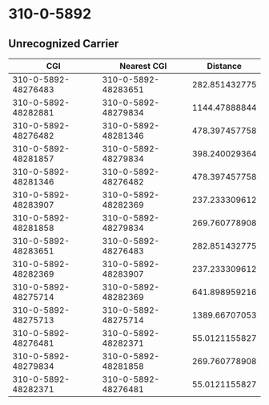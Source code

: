 # 310-0-5892
## Unrecognized Carrier


| CGI | Nearest CGI | Distance |
|-----|-------------|----------|
| 310-0-5892-48276483 | 310-0-5892-48283651 | 282.851432775 |
| 310-0-5892-48282881 | 310-0-5892-48279834 | 1144.47888844 |
| 310-0-5892-48276482 | 310-0-5892-48281346 | 478.397457758 |
| 310-0-5892-48281857 | 310-0-5892-48279834 | 398.240029364 |
| 310-0-5892-48281346 | 310-0-5892-48276482 | 478.397457758 |
| 310-0-5892-48283907 | 310-0-5892-48282369 | 237.233309612 |
| 310-0-5892-48281858 | 310-0-5892-48279834 | 269.760778908 |
| 310-0-5892-48283651 | 310-0-5892-48276483 | 282.851432775 |
| 310-0-5892-48282369 | 310-0-5892-48283907 | 237.233309612 |
| 310-0-5892-48275714 | 310-0-5892-48282369 | 641.898959216 |
| 310-0-5892-48275713 | 310-0-5892-48275714 | 1389.66707053 |
| 310-0-5892-48276481 | 310-0-5892-48282371 | 55.0121155827 |
| 310-0-5892-48279834 | 310-0-5892-48281858 | 269.760778908 |
| 310-0-5892-48282371 | 310-0-5892-48276481 | 55.0121155827 |
